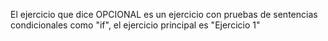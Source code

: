 El ejercicio que dice OPCIONAL es un ejercicio con pruebas de sentencias condicionales como "if", el ejercicio principal es "Ejercicio 1"
